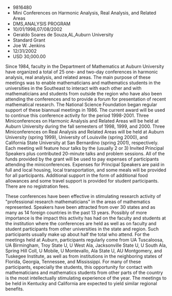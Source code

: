 
* 9816480
* Mini Conferences on Harmonic Analysis, Real Analysis, and Related Areas
* DMS,ANALYSIS PROGRAM
* 10/01/1998,07/08/2002
* Geraldo Soares de Souza,AL,Auburn University
* Standard Grant
* Joe W. Jenkins
* 12/31/2002
* USD 30,000.00

Since 1984, faculty in the Department of Mathematics at Auburn University have
organized a total of 25 one- and two-day conferences in harmonic analysis, real
analysis, and related areas. The main purpose of these meetings was to enable
mathematicians and mathematics students in the universities in the Southeast to
interact with each other and with mathematicians and students from outside the
region who have also been attending the conferences and to provide a forum for
presentation of recent mathematical research. The National Science Foundation
began regular support of these biannual meetings in 1986. The current award will
be used to continue this conference activity for the period 1998-2001. Three
Miniconferences on Harmonic Analysis and Related Areas will be held at Auburn
University during the fall semesters of 1998, 1999, and 2000. Three
Miniconferences on Real Analysis and Related Areas will be held at Auburn
University (spring 1999), University of Louisville (spring 2000), and California
State University at San Bernardino (spring 2001), respectively. Each meeting
will feature hour talks by the (usually 2 or 3) Invited Principal Speakers plus
contributed 20-minute talks and problem sessions. All of the funds provided by
the grant will be used to pay expenses of participants attending the
miniconferences. Expenses for Principal Speakers are paid in full and local
housing, local transportation, and some meals will be provided for all
participants. Additional support in the form of additional food allowances and
some travel support is provided for student participants. There are no
registration fees.

These conferences have been effective in stimulating research activity of
"professional research mathematicians" in the areas of mathematics represented.
Speakers have been attracted from over 30 states and as many as 14 foreign
countries in the past 13 years. Possibly of more importance is the impact this
activity has had on the faculty and students at the institution where the
conferences are held as well as on faculty and student participants from other
universities in the state and region. Such participants usually make up about
half the total who attend. For the meetings held at Auburn, participants
regularly come from UA Tuscaloosa, UA Birmingham, Troy State U, U West Ala,
Jacksonville State U, U South Ala, Spring Hill Coll, U Mobile, U Montevallo, Ala
State U, AU Montgomery, and Tuskegee Institute, as well as from institutions in
the neighboring states of Florida, Georgia, Tennessee, and Mississippi. For many
of these participants, especially the students, this opportunity for contact
with mathematicians and mathematics students from other parts of the country is
the most intellectually stimulating experience of the year. The meetings to be
held in Kentucky and California are expected to yield similar regional benefits.
